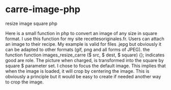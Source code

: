 # carre-image-php
resize image square php

Here is a small function in php to convert an image of any size in square format.
I use this function for my site recettesoriginales.fr. 
Users can attach an image to their recipe.
My example is valid for files .jepg but obviously it can be adapted 
to other formats (gif, png and all forms of JPEG).
the function function images_resize_carre ($ src, $ dest, $ square) {};
indicates good are role.
The picture when charged, is transformed into the square by square $ parameter set.
I chose to focus the default image. This implies that when the image is loaded, 
it will crop by centering the image. 
This is obviously a principle but it would be easy to create 
if needed another way to crop the image.

